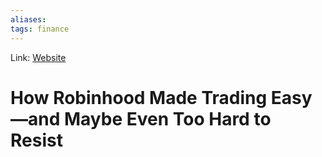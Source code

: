 ```yaml
---
aliases:
tags: finance
---
```

Link: [Website](https://www.bloomberg.com/features/2021-robinhood-stock-trading-design/)

# How Robinhood Made Trading Easy—and Maybe Even Too Hard to Resist